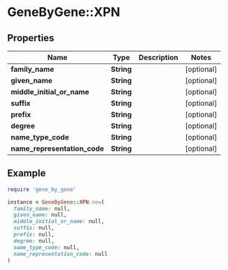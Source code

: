 # GeneByGene::XPN

## Properties

| Name | Type | Description | Notes |
| ---- | ---- | ----------- | ----- |
| **family_name** | **String** |  | [optional] |
| **given_name** | **String** |  | [optional] |
| **middle_initial_or_name** | **String** |  | [optional] |
| **suffix** | **String** |  | [optional] |
| **prefix** | **String** |  | [optional] |
| **degree** | **String** |  | [optional] |
| **name_type_code** | **String** |  | [optional] |
| **name_representation_code** | **String** |  | [optional] |

## Example

```ruby
require 'gene_by_gene'

instance = GeneByGene::XPN.new(
  family_name: null,
  given_name: null,
  middle_initial_or_name: null,
  suffix: null,
  prefix: null,
  degree: null,
  name_type_code: null,
  name_representation_code: null
)
```

